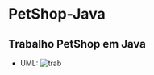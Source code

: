 # PetShop-Java

## Trabalho PetShop em Java

- UML: 
![trab](https://user-images.githubusercontent.com/73178068/170838843-b49b6521-c3e0-4c44-a5c1-8b4f9caa793b.png)

